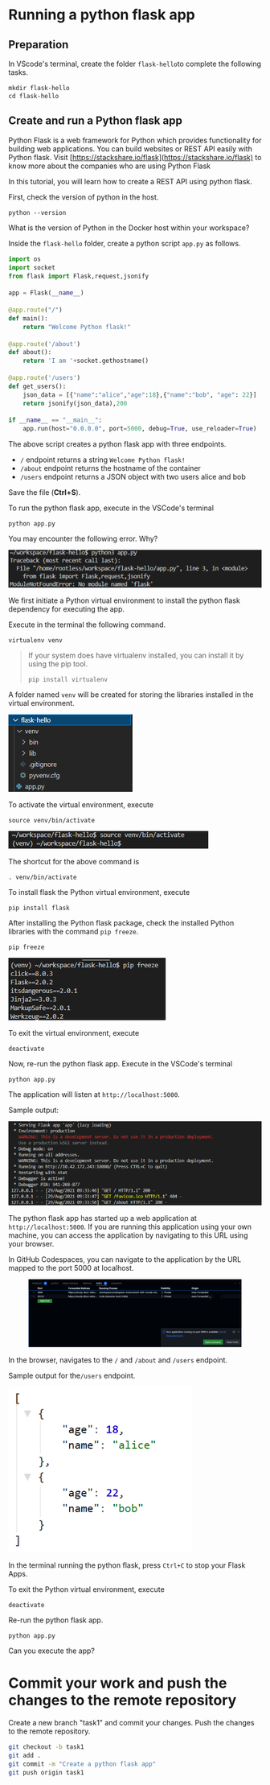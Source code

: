 # Running a python flask app

## Preparation

In VScode's terminal, create the folder `flask-hello`to complete the following tasks.

```
mkdir flask-hello
cd flask-hello
```

## Create and run a Python flask app

Python Flask is a web framework for Python which provides functionality for building web applications. You can build websites or REST API easily with Python flask. Visit [https://stackshare.io/flask](https://stackshare.io/flask) to know more about the companies who are using Python Flask

In this tutorial, you will learn how to create a REST API using python flask.&#x20;

First, check the version of python in the host.

```
python --version
```

What is the version of Python in the Docker host within your workspace?



Inside the `flask-hello` folder, create a python script `app.py` as follows.

```python
import os
import socket
from flask import Flask,request,jsonify

app = Flask(__name__)

@app.route("/")
def main():
    return "Welcome Python flask!"

@app.route('/about')
def about():
    return 'I am '+socket.gethostname()

@app.route('/users')
def get_users():
    json_data = [{"name":"alice","age":18},{"name":"bob", "age": 22}]
    return jsonify(json_data),200

if __name__ == "__main__":
    app.run(host="0.0.0.0", port=5000, debug=True, use_reloader=True)   
```

The above script creates a python flask app with three endpoints.
- `/` endpoint returns a string `Welcome Python flask!`
- `/about` endpoint returns the hostname of the container
- `/users` endpoint returns a JSON object with two users alice and bob

Save the file (**Ctrl+S**).

To run the python flask app, execute in the VSCode's terminal

```
python app.py
```



You may encounter the following error. Why?

<div align="left">

<img src="img/assets/image (10).png" alt="">

</div>



We first initiate a Python virtual environment to install the python flask dependency for executing the app.&#x20;

Execute in the terminal the following command.

```
virtualenv venv
```

> If your system does have virtualenv installed, you can install it by using the pip tool.
>
> ```
> pip install virtualenv 
> ```

A folder named `venv` will be created for storing the libraries installed in the virtual environment.

<div align="left">

<img src="img/assets/image (12).png" alt="">

</div>

To activate the virtual environment, execute

```
source venv/bin/activate
```

<div align="left">

<img src="img/assets/image (21).png" alt="">

</div>


The shortcut for the above command is&#x20;

```
. venv/bin/activate
```


To install flask the Python virtual environment, execute

```
pip install flask
```

After installing the Python flask package, check the installed Python libraries with the command `pip freeze`.

```
pip freeze
```

<div align="left">

<img src="img/assets/image (7).png" alt="">

</div>



To exit the virtual environment, execute

```
deactivate
```



Now, re-run the python flask app. Execute in the VSCode's terminal

```
python app.py
```

The application will listen at `http://localhost:5000`. 

Sample output:

![](<img/assets/image (16).png>)

The python flask app has started up a web application at `http://localhost:5000`. If you are running this application using your own machine, you can access the application by navigating to this URL using your browser.

In GitHub Codespaces, you can navigate to the application by the URL mapped to the port 5000 at localhost.

</div align="left">

<figure><img src="img/assets/image.png" alt=""><figcaption></figcaption></figure>

</div>

In the browser, navigates to the `/` and `/about` and `/users` endpoint.



Sample output for the`/users` endpoint.

<div align="left">

<img src="img/assets/image (1).png" alt="">

</div>



In the terminal running the python flask, press `Ctrl+C` to stop your Flask Apps.



To exit the Python virtual environment, execute

```
deactivate
```



Re-run the python flask app.&#x20;

```
python app.py
```

Can you execute the app?&#x20;



# Commit your work and push the changes to the remote repository

Create a new branch "task1" and commit your changes. Push the changes to the remote repository.

```bash
git checkout -b task1
git add .
git commit -m "Create a python flask app"
git push origin task1
```


